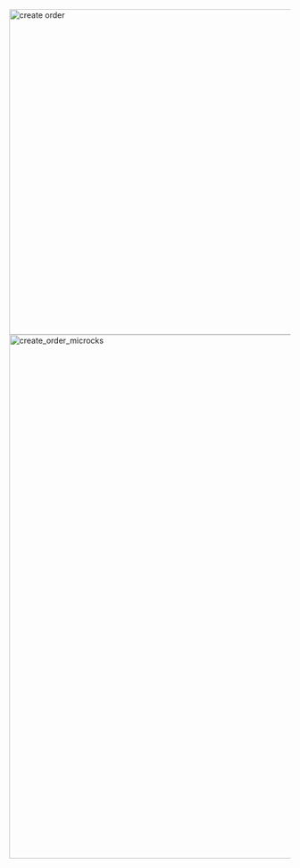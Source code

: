 <img width="583" alt="create order" src="https://github.com/RehamMohammed/Microcks-Integration-with-Spring-boot/assets/38201179/073ac89a-1af3-46be-ab8f-6e2008c667c3">
<img width="939" alt="create_order_microcks" src="https://github.com/RehamMohammed/Microcks-Integration-with-Spring-boot/assets/38201179/0ad5f417-8dcb-4d69-ab97-2abc6da40f68">
